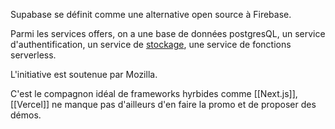 Supabase se définit comme une alternative open source à Firebase.

Parmi les services offers, on a une base de données postgresQL, un service d'authentification, un service de [stockage](https://supabase.io/storage), une service de fonctions serverless.

L'initiative est soutenue par Mozilla.

C'est le compagnon idéal de frameworks hyrbides comme [[Next.js]], [[Vercel]] ne manque pas d'ailleurs d'en faire la promo et de proposer des démos.

